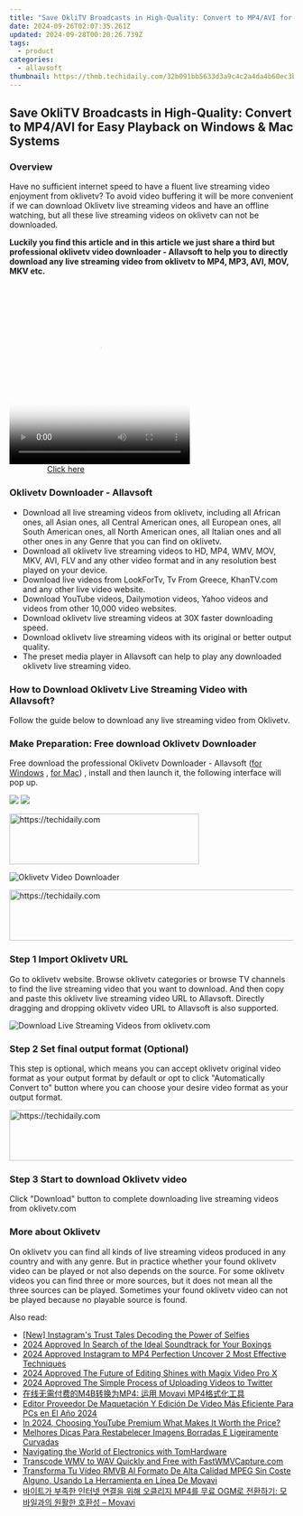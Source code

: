```yaml
---
title: "Save OkliTV Broadcasts in High-Quality: Convert to MP4/AVI for Easy Playback on Windows & Mac Systems"
date: 2024-09-26T02:07:35.261Z
updated: 2024-09-28T00:20:26.739Z
tags:
  - product
categories:
  - allavsoft
thumbnail: https://thmb.techidaily.com/32b091bb5633d3a9c4c2a4da4b60ec3b4374fdb769db4d47d5b0ac420926fc16.jpg
---
```


## Save OkliTV Broadcasts in High-Quality: Convert to MP4/AVI for Easy Playback on Windows & Mac Systems

### Overview

Have no sufficient internet speed to have a fluent live streaming video enjoyment from oklivetv? To avoid video buffering it will be more convenient if we can download Oklivetv live streaming videos and have an offline watching, but all these live streaming videos on oklivetv can not be downloaded.

**Luckily you find this article and in this article we just share a third but professional oklivetv video downloader - Allavsoft to help you to directly download any live streaming video from oklivetv to MP4, MP3, AVI, MOV, MKV etc.**

<!-- affiliate ads begin -->
<span id="1498635">
					<video width="320" height="320" style="cursor:pointer"
           poster="//a.impactradius-go.com/display-clicktoplayimage/1498635.png"
           onclick="if(!this.playClicked){this.play();this.setAttribute('controls',true);this.playClicked=true;}">
	   <source src="//a.impactradius-go.com/display-ad/17326-1498635">
	   <img src="//a.impactradius-go.com/display-clicktoplayimage/1498635.png" style="border: none; height: 100%; width: 100%; object-fit: contain">
	</video>
	<div style="width:200px;text-align:center"><a href="javascript:window.open(decodeURIComponent('https%3A%2F%2Fancheer.sjv.io%2Fc%2F5597632%2F1498635%2F17326'), '_blank');void(0);">Click here</a></div>
</span>
<img height="0" width="0" src="https://imp.pxf.io/i/5597632/1498635/17326" style="position:absolute;visibility:hidden;" border="0" />
<!-- affiliate ads end -->

### Oklivetv Downloader - Allavsoft

* Download all live streaming videos from oklivetv, including all African ones, all Asian ones, all Central American ones, all European ones, all South American ones, all North American ones, all Italian ones and all other ones in any Genre that you can find on oklivetv.
* Download all oklivetv live streaming videos to HD, MP4, WMV, MOV, MKV, AVI, FLV and any other video format and in any resolution best played on your device.
* Download live videos from LookForTv, Tv From Greece, KhanTV.com and any other live video website.
* Download YouTube videos, Dailymotion videos, Yahoo videos and videos from other 10,000 video websites.
* Download oklivetv live streaming videos at 30X faster downloading speed.
* Download oklivetv live streaming videos with its original or better output quality.
* The preset media player in Allavsoft can help to play any downloaded oklivetv live streaming video.

### How to Download Oklivetv Live Streaming Video with Allavsoft?

Follow the guide below to download any live streaming video from Oklivetv.

### Make Preparation: Free download Oklivetv Downloader

Free download the professional Oklivetv Downloader - Allavsoft ([for Windows](https://tools.techidaily.com/allavsoft/products/) , [for Mac](https://tools.techidaily.com/allavsoft/products/)) , install and then launch it, the following interface will pop up.

[![](https://www.allavsoft.com/how-to/../images/how-to/free-download-win.jpg)](https://tools.techidaily.com/allavsoft/products/) [![](https://www.allavsoft.com/how-to/../images/how-to/free-download-mac.jpg)](https://tools.techidaily.com/allavsoft/products/)

<!-- affiliate ads begin -->
<a href="https://aligracehair.sjv.io/c/5597632/2135416/19272" target="_top" id="2135416">
  <img src="//a.impactradius-go.com/display-ad/19272-2135416" border="0" alt="https://techidaily.com" width="336" height="90"/>
</a>
<img height="0" width="0" src="https://aligracehair.sjv.io/i/5597632/2135416/19272" style="position:absolute;visibility:hidden;" border="0" />
<!-- affiliate ads end -->

![Oklivetv Video Downloader](https://www.allavsoft.com/how-to/../images/allavsoft/screen-shot-600.jpg)

<!-- affiliate ads begin -->
<a href="https://appsumo.8odi.net/c/5597632/2151889/7443" target="_top" id="2151889">
  <img src="//a.impactradius-go.com/display-ad/7443-2151889" border="0" alt="https://techidaily.com" width="728" height="90"/>
</a>
<img height="0" width="0" src="https://appsumo.8odi.net/i/5597632/2151889/7443" style="position:absolute;visibility:hidden;" border="0" />
<!-- affiliate ads end -->

### Step 1 Import Oklivetv URL

Go to oklivetv website. Browse oklivetv categories or browse TV channels to find the live streaming video that you want to download. And then copy and paste this oklivetv live streaming video URL to Allavsoft. Directly dragging and dropping oklivetv video URL to Allavsoft is also supported.

![Download Live Streaming Videos from oklivetv.com](https://www.allavsoft.com/how-to/../images/how-to/download-rtmp-video/download-rtmp-video.jpg)

### Step 2 Set final output format (Optional)

This step is optional, which means you can accept oklivetv original video format as your output format by default or opt to click "Automatically Convert to" button where you can choose your desire video format as your output format.

<!-- affiliate ads begin -->
<a href="https://appsumo.8odi.net/c/5597632/2094422/7443" target="_top" id="2094422">
  <img src="//a.impactradius-go.com/display-ad/7443-2094422" border="0" alt="https://techidaily.com" width="728" height="90"/>
</a>
<img height="0" width="0" src="https://appsumo.8odi.net/i/5597632/2094422/7443" style="position:absolute;visibility:hidden;" border="0" />
<!-- affiliate ads end -->

### Step 3 Start to download Oklivetv video

Click "Download" button to complete downloading live streaming videos from oklivetv.com

### More about Oklivetv

On oklivetv you can find all kinds of live streaming videos produced in any country and with any genre. But in practice whether your found oklivetv video can be played or not also depends on the source. For some oklivetv videos you can find three or more sources, but it does not mean all the three sources can be played. Sometimes your found oklivetv video can not be played because no playable source is found.

<ins class="adsbygoogle"
     style="display:block"
     data-ad-format="autorelaxed"
     data-ad-client="ca-pub-7571918770474297"
     data-ad-slot="1223367746"></ins>

<ins class="adsbygoogle"
     style="display:block"
     data-ad-client="ca-pub-7571918770474297"
     data-ad-slot="8358498916"
     data-ad-format="auto"
     data-full-width-responsive="true"></ins>

<span class="atpl-alsoreadstyle">Also read:</span>
<div><ul>
<li><a href="https://instagram-video-recordings.techidaily.com/new-instagrams-trust-tales-decoding-the-power-of-selfies/"><u>[New] Instagram's Trust Tales Decoding the Power of Selfies</u></a></li>
<li><a href="https://fox-glue.techidaily.com/2024-approved-in-search-of-the-ideal-soundtrack-for-your-boxings/"><u>2024 Approved In Search of the Ideal Soundtrack for Your Boxings</u></a></li>
<li><a href="https://instagram-videos.techidaily.com/2024-approved-instagram-to-mp4-perfection-uncover-2-most-effective-techniques/"><u>2024 Approved Instagram to MP4 Perfection Uncover 2 Most Effective Techniques</u></a></li>
<li><a href="https://some-approaches.techidaily.com/2024-approved-the-future-of-editing-shines-with-magix-video-pro-x/"><u>2024 Approved The Future of Editing Shines with Magix Video Pro X</u></a></li>
<li><a href="https://twitter-videos.techidaily.com/2024-approved-the-simple-process-of-uploading-videos-to-twitter/"><u>2024 Approved The Simple Process of Uploading Videos to Twitter</u></a></li>
<li><a href="https://win-awesome.techidaily.com/m4bmp4-movavi-mp4/"><u>在线无需付费的M4B转换为MP4: 运用 Movavi MP4格式化工具</u></a></li>
<li><a href="https://win-awesome.techidaily.com/editor-proveedor-de-maquetacion-y-edicion-de-video-mas-eficiente-para-pcs-en-el-ano-2024/"><u>Editor Proveedor De Maquetación Y Edición De Video Más Eficiente Para PCs en El Año 2024</u></a></li>
<li><a href="https://youtube-web.techidaily.com/24-choosing-youtube-premium-what-makes-it-worth-the-price/"><u>In 2024, Choosing YouTube Premium What Makes It Worth the Price?</u></a></li>
<li><a href="https://win-awesome.techidaily.com/melhores-dicas-para-restabelecer-imagens-borradas-e-ligeiramente-curvadas/"><u>Melhores Dicas Para Restabelecer Imagens Borradas E Ligeiramente Curvadas</u></a></li>
<li><a href="https://hardware-reviews.techidaily.com/navigating-the-world-of-electronics-with-tomhardware/"><u>Navigating the World of Electronics with TomHardware</u></a></li>
<li><a href="https://win-awesome.techidaily.com/transcode-wmv-to-wav-quickly-and-free-with-fastwmvcapturecom/"><u>Transcode WMV to WAV Quickly and Free with FastWMVCapture.com</u></a></li>
<li><a href="https://win-awesome.techidaily.com/transforma-tu-video-rmvb-al-formato-de-alta-calidad-mpeg-sin-coste-alguno-usando-la-herramienta-en-linea-de-movavi/"><u>Transforma Tu Vídeo RMVB Al Formato De Alta Calidad MPEG Sin Coste Alguno, Usando La Herramienta en Línea De Movavi</u></a></li>
<li><a href="https://win-awesome.techidaily.com/mp4-ogm-movavi/"><u>바이트가 부족한 인터넷 연결을 위해 오클리지 MP4를 무료 OGM로 전환하기: 모바일과의 원활한 호환성 – Movavi</u></a></li>
</ul></div>

